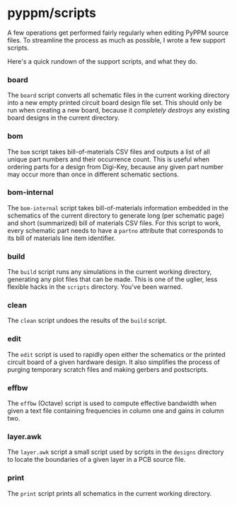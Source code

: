 # pyppm/scripts

A few operations get performed fairly regularly when editing PyPPM source
files. To streamline the process as much as possible, I wrote a few support
scripts.

Here's a quick rundown of the support scripts, and what they do.

### board

The `board` script converts all schematic files in the current working
directory into a new empty printed circuit board design file set. This should
only be run when creating a new board, because it _completely destroys_ any
existing board designs in the current directory.

### bom

The `bom` script takes bill-of-materials CSV files and outputs a list of all
unique part numbers and their occurrence count. This is useful when ordering
parts for a design from Digi-Key, because any given part number may occur more
than once in different schematic sections.

### bom-internal

The `bom-internal` script takes bill-of-materials information embedded in the
schematics of the current directory to generate long (per schematic page) and
short (summarized) bill of materials CSV files. For this script to work, every
schematic part needs to have a `partno` attribute that corresponds to its
bill of materials line item identifier.

### build

The `build` script runs any simulations in the current working directory,
generating any plot files that can be made. This is one of the uglier, less
flexible hacks in the `scripts` directory. You've been warned.

### clean

The `clean` script undoes the results of the `build` script.

### edit

The `edit` script is used to rapidly open either the schematics or the printed
circuit board of a given hardware design. It also simplifies the process of
purging temporary scratch files and making gerbers and postscripts.

### effbw

The `effbw` (Octave) script is used to compute effective bandwidth when given
a text file containing frequencies in column one and gains in column two.

### layer.awk

The `layer.awk` script a small script used by scripts in the `designs`
directory to locate the boundaries of a given layer in a PCB source file.

### print

The `print` script prints all schematics in the current working directory.


